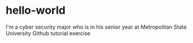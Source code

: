 # hello-world
I'm a cyber security major who is in his senior year at Metropolitan State University
Github tutorial exercise
